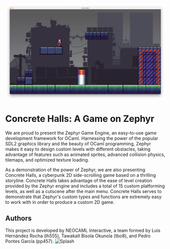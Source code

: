 ![Splash](assets/splash2.png)
# Concrete Halls: A Game on Zephyr
We are proud to present the Zephyr Game Engine, an easy-to-use game development
  framework for OCaml. Harnessing the power of the popular SDL2 graphics library
  and the beauty of OCaml programming, Zephyr makes it easy to design custom levels
  with different obstacles, taking advantage of features such as animated sprites,
  advanced collision physics, tilemaps, and optimized texture loading.

  As a demonstration of the power of Zephyr, we are also presenting Concrete Halls,
  a cyberpunk 2D side-scrolling game based on a thrilling storyline. Concrete
  Halls takes advantage of the ease of level creation provided by the Zephyr
  engine and includes a total of 15 custom platforming levels, as well as a
  cutscene after the main menu. Concrete Halls serves to demonstrate that Zephyr's
  custom types and functions are extremely easy to work with in order to produce
  a custom 2D game.
 
## Authors
This project is developed by NEOCAML Interactive, a team formed by Luis Hernández Rocha (lh555), Tawakalt Bisola Okunola (tbo8), and Pedro Pontes García (pp457).
![Splash](assets/splash1.png)
